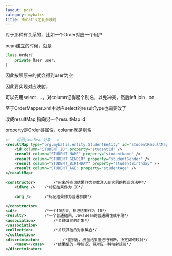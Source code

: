 ```yaml
---
layout: post
category: mybatis
title: Mybatis之复杂映射
---
```


对于那种有关系的，比如一个Order对应一个用户

bean建立的时候，就是
```java
Class Order{
    private User user;
}
```

因此按照原来的就会得到user为空

因此要实现对应映射，

可以先用select ....，对column记得起个别名，以免冲突，然后left join . on .

至于OrderMapper.xml中对应select的resultType也需要改了

改成resultMap,指向另一个resultMap id

property是Order类属性，column就是别名

```xml
<!-- 返回javaBean对象 -->
<resultMap type="org.mybatis.entity.StudentEntity" id="studentResultMap">
	<id column="STUDENT_ID" property="studentId" />
	<result column="STUDENT_NAME" property="studentName" />
	<result column="STUDENT_GENDER" property="studentGender" />
	<result column="STUDENT_BIRTHDAY" property="studentBirthday" />
	<result column="STUDENT_AGE" property="studentAge" />
</resultMap>

```

```xml
<constructor>		 /*用来将查询结果作为参数注入到实例的构造方法中*/
	<idArg />	 /*标记结果作为 ID*/
 
	<arg />		 /*标记结果作为普通参数*/
 
</constructor>
<id/>			 /*一个ID结果，标记结果作为 ID*/
<result/>		 /*一个普通结果，JavaBean的普通属性或字段*/
<association>		 /*关联其他的对象*/
</association>
<collection>		 /*关联其他的对象集合*/
</collection>
<discriminator>	         /*鉴别器，根据结果值进行判断，决定如何映射*/
	<case></case>	 /*结果值的一种情况，将对应一种映射规则*/
</discriminator>

```
